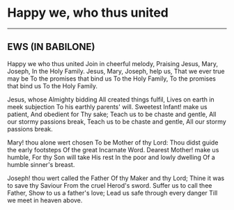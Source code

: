 # Happy we, who thus united

***

## EWS (IN BABILONE)

Happy we who thus united
Join in cheerful melody,
Praising Jesus, Mary, Joseph,
In the Holy Family.
Jesus, Mary, Joseph, help us,
That we ever true may be
To the promises that bind us
To the Holy Family,
To the promises that bind us
To the Holy Family.

Jesus, whose Almighty bidding
All created things fulfil,
Lives on earth in meek subjection
To his earthly parents' will.
Sweetest Infant! make us patient,
And obedient for Thy sake;
Teach us to be chaste and gentle,
All our stormy passions break,
Teach us to be chaste and gentle,
All our stormy passions break.

Mary! thou alone wert chosen
To be Mother of thy Lord:
Thou didst guide the early footsteps
Of the great Incarnate Word.
Dearest Mother! make us humble,
For thy Son will take His rest
In the poor and lowly dwelling
Of a humble sinner's breast.

Joseph! thou wert called the Father
Of thy Maker and thy Lord;
Thine it was to save thy Saviour
From the cruel Herod's sword.
Suffer us to call thee Father,
Show to us a father's love;
Lead us safe through every danger
Till we meet in heaven above.